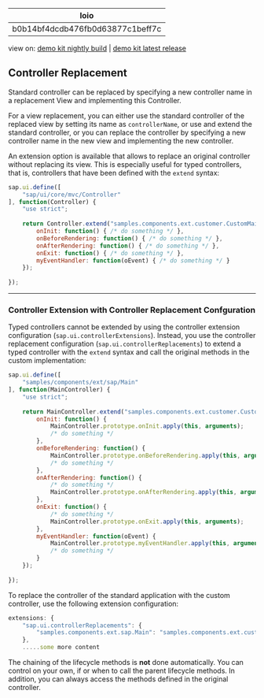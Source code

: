 <!-- loiob0b14bf4dcdb476fb0d63877c1beff7c -->

| loio |
| -----|
| b0b14bf4dcdb476fb0d63877c1beff7c |

<div id="loio">

view on: [demo kit nightly build](https://openui5nightly.hana.ondemand.com/#/topic/b0b14bf4dcdb476fb0d63877c1beff7c) | [demo kit latest release](https://openui5.hana.ondemand.com/#/topic/b0b14bf4dcdb476fb0d63877c1beff7c)</div>

## Controller Replacement

Standard controller can be replaced by specifying a new controller name in a replacement View and implementing this Controller.

For a view replacement, you can either use the standard controller of the replaced view by setting its name as `controllerName`, or use and extend the standard controller, or you can replace the controller by specifying a new controller name in the new view and implementing the new controller.

An extension option is available that allows to replace an original controller without replacing its view. This is especially useful for typed controllers, that is, controllers that have been defined with the `extend` syntax:

``` js
sap.ui.define([
    "sap/ui/core/mvc/Controller"
], function(Controller) {
    "use strict";
 
    return Controller.extend("samples.components.ext.customer.CustomMain", {
        onInit: function() { /* do something */ },
        onBeforeRendering: function() { /* do something */ },
        onAfterRendering: function() { /* do something */ },
        onExit: function() { /* do something */ },
        myEventHandler: function(oEvent) { /* do something */ }
    });
 
});
```

***

<a name="loiob0b14bf4dcdb476fb0d63877c1beff7c__section_zwn_zkg_3mb"/>

### Controller Extension with Controller Replacement Confguration

Typed controllers cannot be extended by using the controller extension configuration \(`sap.ui.controllerExtensions`\). Instead, you use the controller replacement configuration \(`sap.ui.controllerReplacements`\) to extend a typed controller with the `extend` syntax and call the original methods in the custom implementation:

``` js
sap.ui.define([
    "samples/components/ext/sap/Main"
], function(MainController) {
    "use strict";
  
    return MainController.extend("samples.components.ext.customer.CustomMain", {
        onInit: function() { 
            MainController.prototype.onInit.apply(this, arguments);
            /* do something */ 
        },
        onBeforeRendering: function() { 
            MainController.prototype.onBeforeRendering.apply(this, arguments);
            /* do something */ 
        },
        onAfterRendering: function() {
            /* do something */
            MainController.prototype.onAfterRendering.apply(this, arguments);
        },
        onExit: function() {
            /* do something */
            MainController.prototype.onExit.apply(this, arguments);
        },
        myEventHandler: function(oEvent) {
            MainController.prototype.myEventHandler.apply(this, arguments);
            /* do something */ 
        }
    });
  
});
```

To replace the controller of the standard application with the custom controller, use the following extension configuration:

``` js
extensions: { 
    "sap.ui.controllerReplacements": {
        "samples.components.ext.sap.Main": "samples.components.ext.customer.CustomMain"
    },
    .....some more content
```

The chaining of the lifecycle methods is **not** done automatically. You can control on your own, if or when to call the parent lifecycle methods. In addition, you can always access the methods defined in the original controller.

